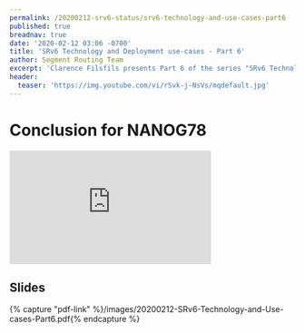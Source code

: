 ```yaml
---
permalink: /20200212-srv6-status/srv6-technology-and-use-cases-part6
published: true
breadnav: true
date: '2020-02-12 03:06 -0700'
title: 'SRv6 Technology and Deployment use-cases - Part 6'
author: Segment Routing Team
excerpt: 'Clarence Filsfils presents Part 6 of the series "SRv6 Technology and Deployment use-cases": NANOG78 Conclusion'
header:
  teaser: 'https://img.youtube.com/vi/rSvk-j-NsVs/mqdefault.jpg'
---
```


# Conclusion for NANOG78 
<iframe width="355" height="200" src="https://www.youtube.com/embed/rSvk-j-NsVs" frameborder="0" allowfullscreen></iframe>

## Slides

{% capture "pdf-link" %}/images/20200212-SRv6-Technology-and-Use-cases-Part6.pdf{% endcapture %}
<script src="{{ '/assets/js/pdfobject.min.js' | relative_url }}"></script>
<div class="fitvidsignore" id="pdf"></div>
<script>PDFObject.embed(" {{ pdf-link }} ", "#pdf", {height: "21.5em", width: "31.3em"});</script>
